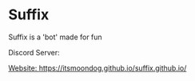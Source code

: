 # Suffix

Suffix is a 'bot' made for fun

Discord Server:
<a href="https://discord.gg/nhqNZJk3">

Website:
https://itsmoondog.github.io/suffix.github.io/
